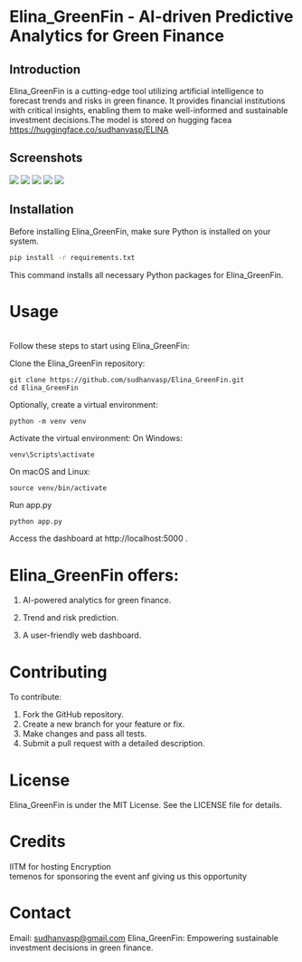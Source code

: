 # Elina_GreenFin - AI-driven Predictive Analytics for Green Finance

## Introduction
Elina_GreenFin is a cutting-edge tool utilizing artificial intelligence to forecast trends and risks in green finance. It provides financial institutions with critical insights, enabling them to make well-informed and sustainable investment decisions.The model is stored on hugging facea
https://huggingface.co/sudhanvasp/ELINA

## Screenshots

![](https://github.com/sudhanvasp/Elina_GreenFin/blob/main/Screenshots/Screenshot%202024-01-05%20131246.png)
![](https://github.com/sudhanvasp/Elina_GreenFin/blob/main/Screenshots/Screenshot%202024-01-05%20163542.png)
![](https://github.com/sudhanvasp/Elina_GreenFin/blob/main/Screenshots/Screenshot%202024-01-05%20184305.png)
![](https://github.com/sudhanvasp/Elina_GreenFin/blob/main/Screenshots/Screenshot%202024-01-05%20184516.png)
![](https://github.com/sudhanvasp/Elina_GreenFin/blob/main/Screenshots/Screenshot%202024-01-05%20184530.png)




## Installation
Before installing Elina_GreenFin, make sure Python is installed on your system.

```bash
pip install -r requirements.txt
```
This command installs all necessary Python packages for Elina_GreenFin.



# Usage
<br>
Follow these steps to start using Elina_GreenFin:

Clone the Elina_GreenFin repository:
```
git clone https://github.com/sudhanvasp/Elina_GreenFin.git
cd Elina_GreenFin
```

Optionally, create a virtual environment:
```
python -m venv venv
```
Activate the virtual environment:
On Windows:
```
venv\Scripts\activate
```
On macOS and Linux:
```
source venv/bin/activate
```
Run app.py
```
python app.py
```
Access the dashboard at http://localhost:5000 .

# Elina_GreenFin offers:

1. AI-powered analytics for green finance.

2. Trend and risk prediction.

3. A user-friendly web dashboard.

# Contributing
To contribute:
1. Fork the GitHub repository.
2. Create a new branch for your feature or fix.
3. Make changes and pass all tests.
4. Submit a pull request with a detailed description.

# License
Elina_GreenFin is under the MIT License. See the LICENSE file for details.

# Credits
IITM for hosting Encryption
<br>
temenos for sponsoring the event anf giving us this opportunity

# Contact
Email: sudhanvasp@gmail.com
Elina_GreenFin: Empowering sustainable investment decisions in green finance.
